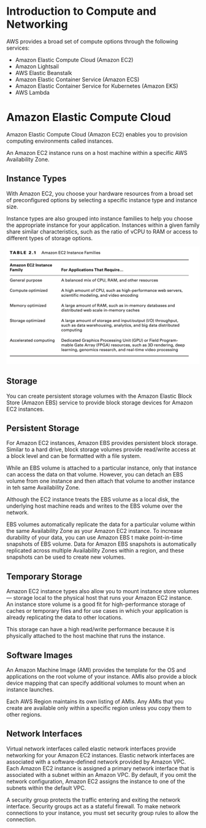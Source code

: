 # Introduction to Compute and Networking

AWS provides a broad set of compute options through the following services:

- Amazon Elastic Compute Cloud (Amazon EC2)
- Amazon Lightsail
- AWS Elastic Beanstalk
- Amazon Elastic Container Service (Amazon ECS)
- Amazon Elastic Container Service for Kubernetes (Amazon EKS)
- AWS Lambda

# Amazon Elastic Compute Cloud

Amazon Elastic Compute Cloud (Amazon EC2) enables you to provision computing environments called instances.

An Amazon EC2 instance runs on a host machine within a specific AWS Availability Zone.

## Instance Types

With Amazon EC2, you choose your hardware resources from a broad set of preconfigured options by selecting a specific
instance type and instance size.

Instance types are also grouped into instance families to help you choose the appropriate instance for your application.
Instances within a given family share similar characteristics, such as the ratio of vCPU to RAM or access to different
types of storage options.

![](EC2-instance-families.png)

## Storage

You can create persistent storage volumes with the Amazon Elastic Block Store (Amazon EBS) service to provide block
storage devices for Amazon EC2 instances.

## Persistent Storage

For Amazon EC2 instances, Amazon EBS provides persistent block storage. Similar to a hard drive, block storage volumes
provide read/write access at a block level and can be formatted with a file system.

While an EBS volume is attached to a particular instance, only that instance can access the data on that volume.
However, you can detach an EBS volume from one instance and then attach that volume to another instance in teh same
Availability Zone.

Although the EC2 instance treats the EBS volume as a local disk, the underlying host machine reads and writes to the EBS
volume over the network.

EBS volumes automatically replicate the data for a particular volume within the same Availability Zone as your Amazon
EC2 instance. To increase durability of your data, you can use Amazon EBS t make point-in-time snapshots of EBS volume.
Data for Amazon EBS snapshots is automatically replicated across multiple Availability Zones within a region, and these
snapshots can be used to create new volumes.

## Temporary Storage

Amazon EC2 instance types also allow you to mount instance store volumes— storage local to the physical host that runs
your Amazon EC2 instance. An instance store volume is a good fit for high-performance storage of caches or temporary
files and for use cases in which your application is already replicating the data to other locations.

This storage can have a high read/write performance because it is physically attached to the host machine that runs the
instance.

## Software Images

An Amazon Machine Image (AMI) provides the template for the OS and applications on the root volume of your instance.
AMIs also provide a block device mapping that can specify additional volumes to mount when an instance launches.

Each AWS Region maintains its own listing of AMIs. Any AMIs that you create are available only within a specific region
unless you copy them to other regions.

## Network Interfaces

Virtual network interfaces called elastic network interfaces provide networking for your Amazon EC2 instances. Elastic
network interfaces are associated with a software-defined network provided by Amazon VPC. Each Amazon EC2 instance is
assigned a primary network interface that is associated with a subnet within an Amazon VPC. By default,
if you omit the network configuration, Amazon EC2 assigns the instance to one of the subnets within the default VPC.

A security group protects the traffic entering and exiting the network interface. Security groups act as a stateful
firewall. To make network connections to your instance, you must set security group rules to allow the connection.